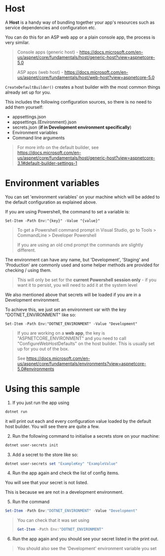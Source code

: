 ﻿# Host

A **Host** is a handy way of bundling together your app's resources such as service dependencies and configuration etc.

You can do this for an ASP web app or a plain console app, the process is very similar.

> Console apps (generic host) - https://docs.microsoft.com/en-us/aspnet/core/fundamentals/host/generic-host?view=aspnetcore-5.0
> 
> ASP apps (web host) - https://docs.microsoft.com/en-us/aspnet/core/fundamentals/host/web-host?view=aspnetcore-5.0

`CreateDefaultBuilder()` creates a host builder with the most common things already set up for you.
   
This includes the following configuration sources, so there is no need to add them yourself:

- appsettings.json
- appsettings.{Environment}.json
- secrets.json (**if in Development environment specifically**)
- Environment variables
- Command line arguments

>For more info on the default builder, see https://docs.microsoft.com/en-us/aspnet/core/fundamentals/host/generic-host?view=aspnetcore-3.1#default-builder-settings-1


# Environment variables

You can set 'environment variables' on your machine which will be added to the default configuration as explained above.

If you are using Powershell, the command to set a variable is:

`Set-Item -Path Env:"{key}" -Value "{value}"`

> To get a Powershell command prompt in Visual Studio, go to Tools > CommandLine > Developer Powershell
> >
> If you are using an old cmd prompt the commands are slightly different. 

The environment can have any name, but 'Development', 'Staging' and 'Production' are commonly used and some helper methods are provided for checking / using them.

>This will only be set for the **current Powershell session only** - if you want it to persist, you will need to add it at the system level


We also mentioned above that secrets will be loaded if you are in a Development environment.

To achieve this, we just set an environment var with the key "DOTNET_ENVIRONMENT" like so:

`Set-Item -Path Env:"DOTNET_ENVIRONMENT" -Value "Development"`


> If you are working on a **web app**, the key is "ASPNETCORE_ENVIRONMENT" and you need to call "ConfigureWebHostDefaults" on the host builder.
> This is usually set up for you out of the box.
> 
>See https://docs.microsoft.com/en-us/aspnet/core/fundamentals/environments?view=aspnetcore-5.0#environments

# Using this sample

1. If you just run the app using

```powershell
dotnet run
```

it will print out each and every configuration value loaded by the default host builder. You will see there are quite a few.

2. Run the following command to initialise a secrets store on your machine:

```powershell
dotnet user-secrets init
```

3. Add a secret to the store like so:

```powershell
dotnet user-secrets set "ExampleKey" "ExampleValue"
```

4. Run the app again and check the list of config items.

You will see that your secret is not listed.
    
This is because we are not in a development environment.

5. Run the command

```powershell
Set-Item -Path Env:"DOTNET_ENVIRONMENT" -Value "Development"
```

>You can check that it was set using
>
>```powershell
>Get-Item -Path Env:"DOTNET_ENVIRONMENT"

6. Run the app again and you should see your secret listed in the print out.

> You should also see the 'Development' environment variable you set